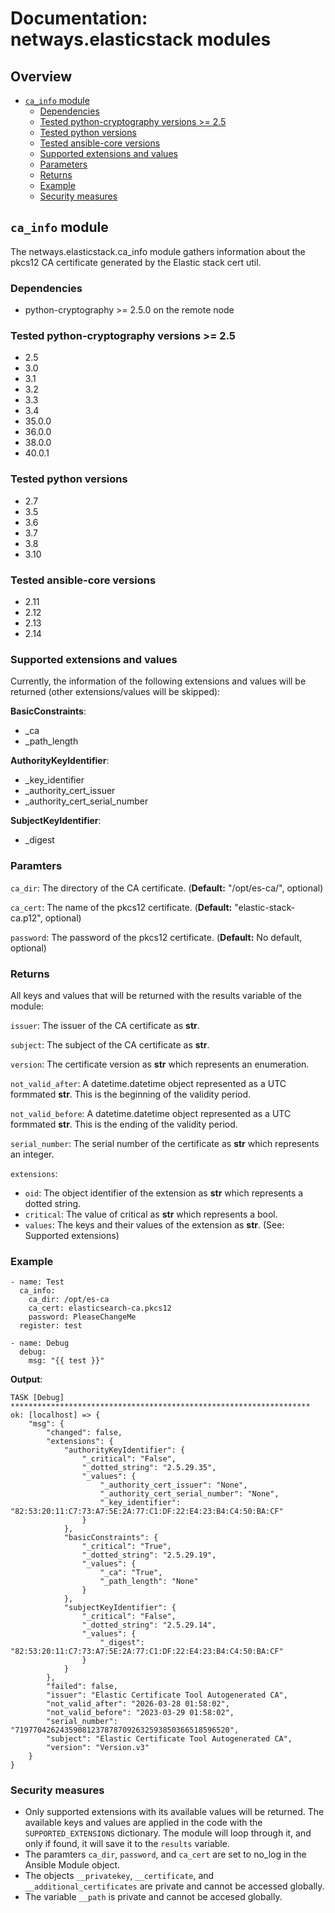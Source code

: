# Documentation: netways.elasticstack modules

## Overview
- [`ca_info` module](#ca_info-module)
  - [Dependencies](#dependencies)
  - [Tested python-cryptography versions >= 2.5](#tested-python-cryptography-versions--25)
  - [Tested python versions](#tested-python-versions)
  - [Tested ansible-core versions](#tested-ansible-core-versions)
  - [Supported extensions and values](#supported-extensions-and-values)
  - [Parameters](#paramters)
  - [Returns](#returns)
  - [Example](#example)
  - [Security measures](#security-measures)

## `ca_info` module

The netways.elasticstack.ca_info module gathers information about the pkcs12 CA certificate generated by the Elastic stack cert util.

### Dependencies
- python-cryptography >= 2.5.0 on the remote node

### Tested python-cryptography versions >= 2.5
- 2.5
- 3.0
- 3.1
- 3.2
- 3.3
- 3.4
- 35.0.0
- 36.0.0
- 38.0.0
- 40.0.1

### Tested python versions
- 2.7
- 3.5
- 3.6
- 3.7
- 3.8
- 3.10

### Tested ansible-core versions
- 2.11
- 2.12
- 2.13
- 2.14

### Supported extensions and values
Currently, the information of the following extensions and values will be returned (other extensions/values will be skipped):

**BasicConstraints**:
- _ca
- _path_length

**AuthorityKeyIdentifier**:
- _key_identifier
- _authority_cert_issuer
- _authority_cert_serial_number

**SubjectKeyIdentifier**:
- _digest

### Paramters

`ca_dir`:
The directory of the CA certificate. (**Default:** "/opt/es-ca/", optional)

`ca_cert`:
The name of the pkcs12 certificate. (**Default:** "elastic-stack-ca.p12", optional)

`password`:
The password of the pkcs12 certificate. (**Default:** No default, optional)


### Returns
All keys and values that will be returned with the results variable of the module:

`issuer`:
The issuer of the CA certificate as **str**.

`subject`:
The subject of the CA certificate as **str**.

`version`:
The certificate version as **str** which represents an enumeration.

`not_valid_after`:
A datetime.datetime object represented as a UTC formmated **str**. This is the beginning of the validity period.

`not_valid_before`:
A datetime.datetime object represented as a UTC formmated **str**. This is the ending of the validity period.

`serial_number`:
The serial number of the certificate as **str** which represents an integer.

`extensions`:
- `oid`: The object identifier of the extension as **str** which represents a dotted string.
- `critical`: The value of critical as **str** which represents a bool.
- `values`: The keys and their values of the extension as **str**. (See: Supported extensions)

### Example
```
- name: Test
  ca_info:
    ca_dir: /opt/es-ca
    ca_cert: elasticsearch-ca.pkcs12
    password: PleaseChangeMe
  register: test

- name: Debug
  debug:
    msg: "{{ test }}"
```

**Output**:
```
TASK [Debug] *******************************************************************
ok: [localhost] => {
    "msg": {
        "changed": false, 
        "extensions": {
            "authorityKeyIdentifier": {
                "_critical": "False", 
                "_dotted_string": "2.5.29.35", 
                "_values": {
                    "_authority_cert_issuer": "None", 
                    "_authority_cert_serial_number": "None", 
                    "_key_identifier": "82:53:20:11:C7:73:A7:5E:2A:77:C1:DF:22:E4:23:B4:C4:50:BA:CF"
                }
            }, 
            "basicConstraints": {
                "_critical": "True", 
                "_dotted_string": "2.5.29.19", 
                "_values": {
                    "_ca": "True", 
                    "_path_length": "None"
                }
            }, 
            "subjectKeyIdentifier": {
                "_critical": "False", 
                "_dotted_string": "2.5.29.14", 
                "_values": {
                    "_digest": "82:53:20:11:C7:73:A7:5E:2A:77:C1:DF:22:E4:23:B4:C4:50:BA:CF"
                }
            }
        }, 
        "failed": false, 
        "issuer": "Elastic Certificate Tool Autogenerated CA", 
        "not_valid_after": "2026-03-28 01:58:02", 
        "not_valid_before": "2023-03-29 01:58:02", 
        "serial_number": "719770426243590812378787092632593850366518596520", 
        "subject": "Elastic Certificate Tool Autogenerated CA", 
        "version": "Version.v3"
    }
}
```

### Security measures
- Only supported extensions with its available values will be returned. The available keys and values are applied in the code with the `SUPPORTED_EXTENSIONS` dictionary. The module will loop through it, and only if found, it will save it to the `results` variable.
- The paramters `ca_dir`, `password`, and `ca_cert` are set to no_log in the Ansible Module object.
- The objects `__privatekey`, `__certificate`, and `__additional_certificates` are private and cannot be accessed globally.
- The variable `__path` is private and cannot be accesed globally.
